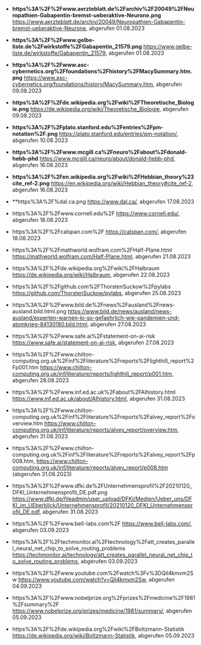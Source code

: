 
- **https%3A%2F%2Fwww.aerzteblatt.de%2Farchiv%2F20049%2FNeuropathien-Gabapentin-bremst-ueberaktive-Neurone.png**
  https://www.aerzteblatt.de/archiv/20049/Neuropathien-Gabapentin-bremst-ueberaktive-Neurone, abgerufen 01.08.2023

- **https%3A%2F%2Fwww.gelbe-liste.de%2Fwirkstoffe%2FGabapentin_21579.png**
https://www.gelbe-liste.de/wirkstoffe/Gabapentin_21579, abgerufen 01.08.2023

- **https%3A%2F%2Fwww.asc-cybernetics.org%2Ffoundations%2Fhistory%2FMacySummary.htm.png**
https://www.asc-cybernetics.org/foundations/history/MacySummary.htm, abgerufen 09.08.2023

- **https%3A%2F%2Fde.wikipedia.org%2Fwiki%2FTheoretische_Biologie.png**
https://de.wikipedia.org/wiki/Theoretische_Biologie, abgerufen 09.08.2023

- **https%3A%2F%2Fplato.stanford.edu%2Fentries%2Fpm-notation%2F.png**
  https://plato.stanford.edu/entries/pm-notation/, abgerufen 10.08.2023

- **https%3A%2F%2Fwww.mcgill.ca%2Fneuro%2Fabout%2Fdonald-hebb-phd**
 https://www.mcgill.ca/neuro/about/donald-hebb-phd, abgerufen 16.08.2023

- **https%3A%2F%2Fen.wikipedia.org%2Fwiki%2FHebbian_theory%23cite_ref-2.png**
 https://en.wikipedia.org/wiki/Hebbian_theory#cite_ref-2, abgerufen 16.08.2023

- **https%3A%2F%dal.ca.png
 https://www.dal.ca/, abgerufen 17.08.2023

- https%3A%2F%2Fwww.cornell.edu%2F
  https://www.cornell.edu/, abgerufen 18.08.2023

- https%3A%2F%2Fcalspan.com%2F
 https://calspan.com/, abgerufen 18.08.2023

- https%3A%2F%2Fmathworld.wolfram.com%2FHalf-Plane.html
  https://mathworld.wolfram.com/Half-Plane.html, abgerufen 21.08.2023

- https%3A%2F%2Fde.wikipedia.org%2Fwiki%2FHalbraum
  https://de.wikipedia.org/wiki/Halbraum, abgerufen 22.08.2023

- https%3A%2F%2Fgithub.com%2FThorstenSuckow%2Fpylabs
   https://github.com/ThorstenSuckow/pylabs, abgerufen 25.08.2023

- https%3A%2F%2Fwww.bild.de%2Fnews%2Fausland%2Fnews-ausland.bild.html.png
  https://www.bild.de/news/ausland/news-ausland/experten-warnen-ki-so-gefaehrlich-wie-pandemien-und-atomkrieg-84130180.bild.html, abgerufen 27.08.2023

- https%3A%2F%2Fwww.safe.ai%2Fstatement-on-ai-risk
  https://www.safe.ai/statement-on-ai-risk, abgerufen 27.08.2023

- https%3A%2F%2Fwww.chilton-computing.org.uk%2Finf%2Fliterature%2Freports%2Flighthill_report%2Fp001.htm
  https://www.chilton-computing.org.uk/inf/literature/reports/lighthill_report/p001.htm, abgerufen 28.08.2023

- https%3A%2F%2Fwww.inf.ed.ac.uk%2Fabout%2FAIhistory.html
  https://www.inf.ed.ac.uk/about/AIhistory.html, abgerufen 31.08.2023

- https%3A%2F%2Fwww.chilton-computing.org.uk%2Finf%2Fliterature%2Freports%2Falvey_report%2Foverview.htm
  https://www.chilton-computing.org.uk/inf/literature/reports/alvey_report/overview.htm, abgerufen 31.08.2023

- https%3A%2F%2Fwww.chilton-computing.org.uk%2Finf%2Fliterature%2Freports%2Falvey_report%2Fp008.htm,
  https://www.chilton-computing.org.uk/inf/literature/reports/alvey_report/p008.htm (abgerufen 31.08.2023)

 - https%3A%2F%2Fwww.dfki.de%2FUnternehmensprofil%2F20210120_DFKI_Unternehmensprofil_DE.pdf.png
  https://www.dfki.de/fileadmin/user_upload/DFKI/Medien/Ueber_uns/DFKI_im_UEberblick/Unternehmensprofil/20210120_DFKI_Unternehmensprofil_DE.pdf, abgerufen 31.08.2023

 - https%3A%2F%2Fwww.bell-labs.com%2F
   https://www.bell-labs.com/, abgerufen 03.09.2023

 - https%3A%2F%2Ftechmonitor.ai%2Ftechnology%2Fatt_creates_parallel_neural_net_chip_to_solve_routing_problems
   https://techmonitor.ai/technology/att_creates_parallel_neural_net_chip_to_solve_routing_problems, abgerufen 03.09.2023

 - https%3A%2F%2Fwww.youtube.com%2Fwatch%3Fv%3DQil4kmvm2Sw
   https://www.youtube.com/watch?v=Qil4kmvm2Sw, abgerufen 04.09.2023

 - https%3A%2F%2Fwww.nobelprize.org%2Fprizes%2Fmedicine%2F1981%2Fsummary%2F
   https://www.nobelprize.org/prizes/medicine/1981/summary/, abgerufen 05.09.2023

 - https%3A%2F%2Fde.wikipedia.org%2Fwiki%2FBoltzmann-Statistik
   https://de.wikipedia.org/wiki/Boltzmann-Statistik, abgerufen 05.09.2023